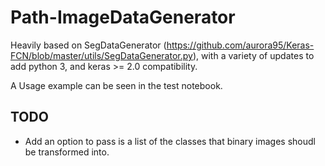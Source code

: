 # Path-ImageDataGenerator

Heavily based on SegDataGenerator (https://github.com/aurora95/Keras-FCN/blob/master/utils/SegDataGenerator.py), with a variety of updates to add python 3, and keras >= 2.0 compatibility. 

A Usage example can be seen in the test notebook.

## TODO
- Add an option to pass is a list of the classes that binary images shoudl be transformed into.
